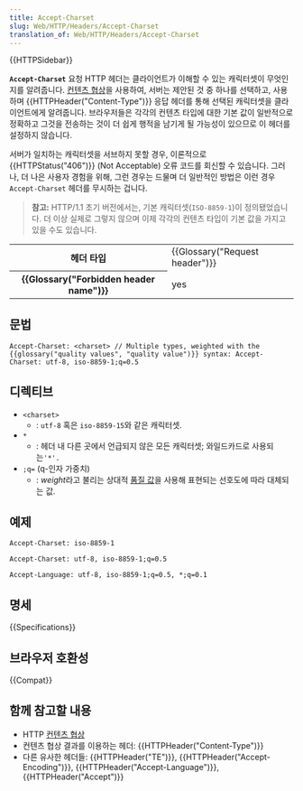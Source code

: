 ```yaml
---
title: Accept-Charset
slug: Web/HTTP/Headers/Accept-Charset
translation_of: Web/HTTP/Headers/Accept-Charset
---
```


{{HTTPSidebar}}

**`Accept-Charset`** 요청 HTTP 헤더는 클라이언트가 이해할 수 있는 캐릭터셋이 무엇인지를 알려줍니다. [컨텐츠 협상](/ko/docs/Web/HTTP/Content_negotiation)을 사용하여, 서버는 제안된 것 중 하나를 선택하고, 사용하며 {{HTTPHeader("Content-Type")}} 응답 헤더를 통해 선택된 캐릭터셋을 클라이언트에게 알려줍니다. 브라우저들은 각각의 컨텐츠 타입에 대한 기본 값이 일반적으로 정확하고 그것을 전송하는 것이 더 쉽게 행적을 남기게 될 가능성이 있으므로 이 헤더를 설정하지 않습니다.

서버가 일치하는 캐릭터셋을 서브하지 못할 경우, 이론적으로 {{HTTPStatus("406")}} (Not Acceptable) 오류 코드를 회신할 수 있습니다. 그러나, 더 나은 사용자 경험을 위해, 그런 경우는 드물며 더 일반적인 방법은 이런 경우 `Accept-Charset` 헤더를 무시하는 겁니다.

> **참고:** HTTP/1.1 초기 버전에서는, 기본 캐릭터셋(`ISO-8859-1`)이 정의됐었습니다. 더 이상 실제로 그렇지 않으며 이제 각각의 컨텐츠 타입이 기본 값을 가지고 있을 수도 있습니다.

<table class="properties">
  <tbody>
    <tr>
      <th scope="row">헤더 타입</th>
      <td>{{Glossary("Request header")}}</td>
    </tr>
    <tr>
      <th scope="row">{{Glossary("Forbidden header name")}}</th>
      <td>yes</td>
    </tr>
  </tbody>
</table>

## 문법

```
Accept-Charset: <charset> // Multiple types, weighted with the {{glossary("quality values", "quality value")}} syntax: Accept-Charset: utf-8, iso-8859-1;q=0.5
```

## 디렉티브

- `<charset>`
  - : `utf-8` 혹은 `iso-8859-15`와 같은 캐릭터셋.
- `*`
  - : 헤더 내 다른 곳에서 언급되지 않은 모든 캐릭터셋; 와일드카드로 사용되는`'*'.`
- `;q=` (q-인자 가중치)
  - : *weight*라고 불리는 상대적 [품질 값](/ko/docs/Glossary/Quality_values)을 사용해 표현되는 선호도에 따라 대체되는 값.

## 예제

```
Accept-Charset: iso-8859-1

Accept-Charset: utf-8, iso-8859-1;q=0.5

Accept-Language: utf-8, iso-8859-1;q=0.5, *;q=0.1
```

## 명세

{{Specifications}}

## 브라우저 호환성

{{Compat}}

## 함께 참고할 내용

- HTTP [컨텐츠 협상](/ko/docs/Web/HTTP/Content_negotiation)
- 컨텐츠 협상 결과를 이용하는 헤더: {{HTTPHeader("Content-Type")}}
- 다른 유사한 헤더들: {{HTTPHeader("TE")}}, {{HTTPHeader("Accept-Encoding")}}, {{HTTPHeader("Accept-Language")}}, {{HTTPHeader("Accept")}}
